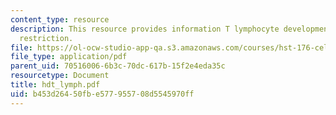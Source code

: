 ```yaml
---
content_type: resource
description: This resource provides information T lymphocyte development, and MHC
  restriction.
file: https://ol-ocw-studio-app-qa.s3.amazonaws.com/courses/hst-176-cellular-and-molecular-immunology-fall-2005/b453d26450fbe577955708d5545970ff_hdt_lymph.pdf
file_type: application/pdf
parent_uid: 70516006-6b3c-70dc-617b-15f2e4eda35c
resourcetype: Document
title: hdt_lymph.pdf
uid: b453d264-50fb-e577-9557-08d5545970ff
---
```

